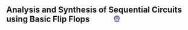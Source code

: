 ## Analysis and Synthesis of Sequential Circuits using Basic Flip Flops  &nbsp; &nbsp; &nbsp; &nbsp; &nbsp; &nbsp; <img src="images/iitkgp.png" width="3%" />
